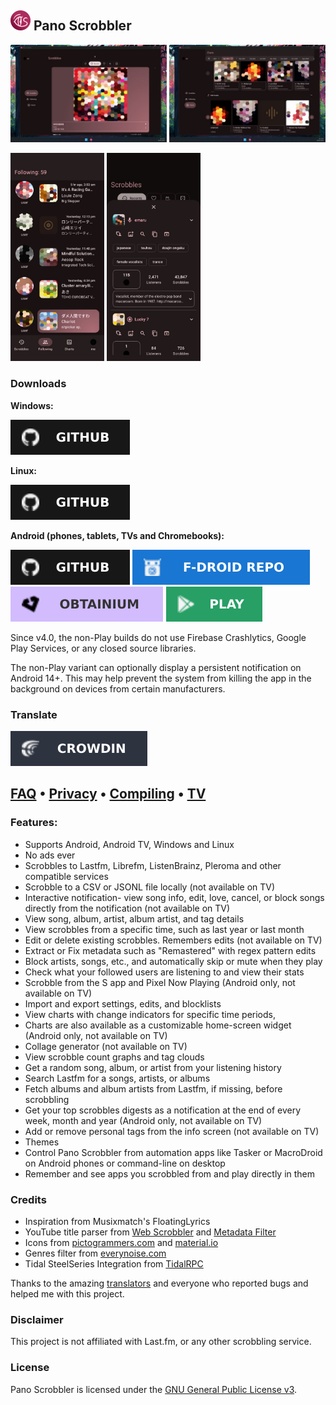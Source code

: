 ## <img src="composeApp/src/commonMain/composeResources/drawable/ic_launcher_with_bg.svg" alt="app icon" width="32"/> Pano Scrobbler

[play-store]: img/play-store.svg
[play-store-link]: https://play.google.com/store/apps/details?id=com.arn.scrobble
[github]: img/github.svg
[github-link]: https://github.com/kawaiiDango/pano-scrobbler/releases
[obtainium]: img/obtainium.svg
[obtainium-link]: https://apps.obtainium.imranr.dev/redirect?r=obtainium://add/https://github.com/kawaiiDango/pano-scrobbler
[fdroid]: img/fdroid.svg
[fdroid-link]: https://kawaiidango.github.io/pano-scrobbler/fdroid/repo?fingerprint=9954ECAB27F9FCE8290AC75A33F3DFE9FE5F6F5B8E6F33AD7F98307AC4D487BA
[ko-fi]: img/ko-fi.svg
[ko-fi-link]: https://ko-fi.com/kawaiiDango
[crowdin]: img/crowdin.svg
[crowdin-link]: https://crowdin.com/project/pscrobbler

<img src="screenshots/scrobbles-desktop.jpg" alt="scrobbles screen" width="250"/> <img src="screenshots/charts-desktop.jpg" alt="charts screen" width="250"/>

<img src="screenshots/friends-mobile.jpg" alt="friends screen" width="150"/> <img src="screenshots/details-mobile.jpg" alt="details screen" width="150"/>

### Downloads

**Windows:**

[![github][github]](https://github.com/kawaiiDango/pano-scrobbler/releases/latest/download/pano-scrobbler-windows-x64.exe)

**Linux:**

[![github][github]](https://github.com/kawaiiDango/pano-scrobbler/releases/latest/download/pano-scrobbler-linux-x64.AppImage)

**Android (phones, tablets, TVs and Chromebooks):**

[![github][github]][github-link] [![fdroid][fdroid]][fdroid-link] [![obtainium][obtainium]][obtainium-link] [![play-store][play-store]][play-store-link]

Since v4.0, the non-Play builds do not use Firebase Crashlytics, Google Play Services, or any closed source libraries.

The non-Play variant can optionally display a persistent notification on Android 14+.
This may help prevent the system from killing the app in the background on devices from certain manufacturers.


### Translate

[![translate][crowdin]][crowdin-link]

## [FAQ](faq.md) • [Privacy](privacy-policy.md) • [Compiling](instructions.md) • [TV](tv.md)

### Features:

- Supports Android, Android TV, Windows and Linux
- No ads ever
- Scrobbles to Lastfm, Librefm, ListenBrainz, Pleroma and other compatible services
- Scrobble to a CSV or JSONL file locally (not available on TV)
- Interactive notification- view song info, edit, love, cancel, or block songs directly from the
  notification (not available on TV)
- View song, album, artist, album artist, and tag details
- View scrobbles from a specific time, such as last year or last month
- Edit or delete existing scrobbles. Remembers edits (not available on TV)
- Extract or Fix metadata such as "Remastered" with regex pattern edits
- Block artists, songs, etc., and automatically skip or mute when they play
- Check what your followed users are listening to and view their stats
- Scrobble from the S app and Pixel Now Playing (Android only, not available on TV)
- Import and export settings, edits, and blocklists
- View charts with change indicators for specific time periods,
- Charts are also available as a customizable home-screen widget (Android only, not available on TV)
- Collage generator (not available on TV)
- View scrobble count graphs and tag clouds
- Get a random song, album, or artist from your listening history
- Search Lastfm for a songs, artists, or albums
- Fetch albums and album artists from Lastfm, if missing, before scrobbling
- Get your top scrobbles digests as a notification at the end of every week, month and year (Android only, not available on TV)
- Add or remove personal tags from the info screen (not available on TV)
- Themes
- Control Pano Scrobbler from automation apps like Tasker or MacroDroid on Android phones or command-line on desktop
- Remember and see apps you scrobbled from and play directly in them


### Credits

- Inspiration from Musixmatch's FloatingLyrics
- YouTube title parser from [Web Scrobbler](https://github.com/web-scrobbler/web-scrobbler) and [Metadata Filter](https://github.com/web-scrobbler/metadata-filter)
- Icons from [pictogrammers.com](https://pictogrammers.com) and [material.io](https://material.io)
- Genres filter from [everynoise.com](https://everynoise.com)
- Tidal SteelSeries Integration from [TidalRPC](https://github.com/BitesizedLion/TidalRPC)

Thanks to the amazing [translators](composeApp/src/commonMain/composeResources/files/crowdin_members.txt) and everyone who
reported bugs and helped me with this project.

### Disclaimer

This project is not affiliated with Last.fm, or any other scrobbling service.

### License

Pano Scrobbler is licensed under the [GNU General Public License v3](http://www.gnu.org/copyleft/gpl.html).
